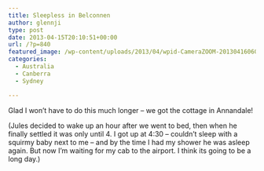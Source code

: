 ```yaml
---
title: Sleepless in Belconnen
author: glennji
type: post
date: 2013-04-15T20:10:51+00:00
url: /?p=840
featured_image: /wp-content/uploads/2013/04/wpid-CameraZOOM-20130416060326813.jpg
categories:
  - Australia
  - Canberra
  - Sydney

---
```

Glad I won&#8217;t have to do this much longer &#8211; we got the cottage in Annandale!
  
(Jules decided to wake up an hour after we went to bed, then when he finally settled it was only until 4. I got up at 4:30 &#8211; couldn&#8217;t sleep with a squirmy baby next to me &#8211; and by the time I had my shower he was asleep again. But now I&#8217;m waiting for my cab to the airport. I think its going to be a long day.)
